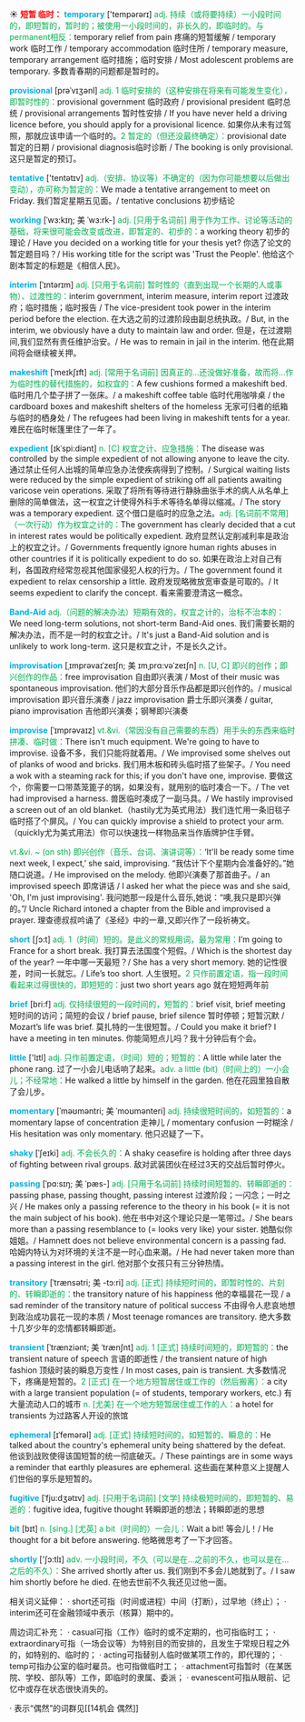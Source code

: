 ☀ <font color="red">**短暂 临时：**</font>
<font color="sky blue">**temporary**</font> ['tempərərɪ] 
<font color="#00b050">adj. 持续（或将要持续）一小段时间的，即短暂的，暂时的；被使用一小段时间的，非长久的，即临时的。与permanent相反：</font>temporary relief from pain 疼痛的短暂缓解 / temporary work 临时工作 / temporary accommodation 临时住所 / temporary measure, temporary arrangement 临时措施；临时安排 / Most adolescent problems are temporary. 多数青春期的问题都是暂时的。
           
<font color="sky blue">**provisional**</font> [prəˈvɪʒənl]
<font color="#00b050">adj. 1 临时安排的（这种安排在将来有可能发生变化），即暂时性的：</font>provisional government 临时政府 / provisional president 临时总统 / provisional arrangements 暂时性安排 / If you have never held a driving licence before, you should apply for a provisional licence. 如果你从未有过驾照，那就应该申请一个临时的。<font color="#00b050">2 暂定的（但还没最终确定）：</font>provisional date 暂定的日期 / provisional diagnosis临时诊断 / The booking is only provisional. 这只是暂定的预订。

<font color="sky blue">**tentative**</font> ['tentətɪv] 
<font color="#00b050">adj.（安排、协议等）不确定的（因为你可能想要以后做出变动），亦可称为暂定的：</font>We made a tentative arrangement to meet on Friday. 我们暂定星期五见面。/ tentative conclusions 初步结论
                      
<font color="sky blue">**working**</font> [ˈwɜ:kɪŋ; 美 ˈwɜ:rk-]
<font color="#00b050">adj. [只用于名词前] 用于作为工作、讨论等活动的基础，将来很可能会改变或改进，即暂定的、初步的：</font>a working theory 初步的理论 / Have you decided on a working title for your thesis yet? 你选了论文的暂定题目吗？/ His working title for the script was 'Trust the People'. 他给这个剧本暂定的标题是《相信人民》。

<font color="sky blue">**interim**</font> [ˈɪntərɪm]
<font color="#00b050">adj. [只用于名词前] 暂时性的（直到出现一个长期的人或事物）、过渡性的：</font>interim government, interim measure, interim report 过渡政府；临时措施；临时报告 / The vice-president took power in the interim period before the election. 在大选之前的过渡阶段由副总统执政。/ But, in the interim, we obviously have a duty to maintain law and order. 但是，在过渡期间,我们显然有责任维护治安。/ He was to remain in jail in the interim. 他在此期间将会继续被关押。
           
<font color="sky blue">**makeshift**</font> [ˈmeɪkʃɪft]
<font color="#00b050">adj. [常用于名词前] 因真正的…还没做好准备，故而将…作为临时性的替代措施的，如权宜的：</font>A few cushions formed a makeshift bed. 临时用几个垫子拼了一张床。/ a makeshift coffee table 临时代用咖啡桌 / the cardboard boxes and makeshift shelters of the homeless 无家可归者的纸箱与临时的栖身处 / The refugees had been living in makeshift tents for a year. 难民在临时帐篷里住了一年了。
           
<font color="sky blue">**expedient**</font> [ɪkˈspi:diənt]
<font color="#00b050">n. [C] 权宜之计、应急措施：</font>The disease was controlled by the simple expedient of not allowing anyone to leave the city. 通过禁止任何人出城的简单应急办法使疾病得到了控制。/ Surgical waiting lists were reduced by the simple expedient of striking off all patients awaiting varicose vein operations. 采取了将所有等待进行静脉曲张手术的病人从名单上删除的简单做法，这一权宜之计使得外科手术等待名单得以缩减。/ The story was a temporary expedient. 这个借口是临时的应急之法。<font color="#00b050">adj. [名词前不常用]（一次行动）作为权宜之计的：</font>The government has clearly decided that a cut in interest rates would be politically expedient. 政府显然认定削减利率是政治上的权宜之计。/ Governments frequently ignore human rights abuses in other countries if it is politically expedient to do so. 如果在政治上对自己有利，各国政府经常忽视其他国家侵犯人权的行为。/ The government found it expedient to relax censorship a little. 政府发现略微放宽审查是可取的。/ It seems expedient to clarify the concept. 看来需要澄清这一概念。
           
<font color="sky blue">**Band-Aid**</font>
<font color="#00b050">adj.（问题的解决办法）短期有效的，权宜之计的，治标不治本的：</font>We need long-term solutions, not short-term Band-Aid ones. 我们需要长期的解决办法，而不是一时的权宜之计。/ It's just a Band-Aid solution and is unlikely to work long-term. 这只是权宜之计，不是长久之计。

<font color="sky blue">**improvisation**</font> [ˌɪmprəvaɪˈzeɪʃn; 美 ɪmˌprɑ:vəˈzeɪʃn]
<font color="#00b050">n. [U, C] 即兴的创作；即兴创作的作品：</font>free improvisation 自由即兴表演 / Most of their music was spontaneous improvisation. 他们的大部分音乐作品都是即兴创作的。/ musical improvisation 即兴音乐演奏 / jazz improvisation 爵士乐即兴演奏 / guitar, piano improvisation 吉他即兴演奏；钢琴即兴演奏

<font color="sky blue">**improvise**</font> [ˈɪmprəvaɪz]
<font color="#00b050">vt.&vi.（常因没有自己需要的东西）用手头的东西来临时拼凑、临时做：</font>There isn't much equipment. We're going to have to improvise. 设备不多，我们只能将就着用。/ We improvised some shelves out of planks of wood and bricks. 我们用木板和砖头临时搭了些架子。/ You need a wok with a steaming rack for this; if you don't have one, improvise. 要做这个，你需要一口带蒸笼篦子的锅，如果没有，就用别的临时凑合一下。/ The vet had improvised a harness. 兽医临时凑成了一副马具。/ We hastily improvised a screen out of an old blanket.（hastily尤为英式用法）我们连忙用一条旧毯子临时搭了个屏风。/ You can quickly improvise a shield to protect your arm.（quickly尤为美式用法）你可以快速找一样物品来当作盾牌护住手臂。

<font color="#00b050">vt.&vi. ~ (on sth) 即兴创作（音乐、台词、演讲词等）：</font>‘It'll be ready some time next week, I expect,’ she said, improvising. “我估计下个星期内会准备好的。”她随口说道。/ He improvised on the melody. 他即兴演奏了那首曲子。/ an improvised speech 即席讲话 / I asked her what the piece was and she said, 'Oh, I'm just improvising'. 我问她那一段是什么音乐,她说：“噢,我只是即兴弹的。”/ Uncle Richard intoned a chapter from the Bible and improvised a prayer. 理查德叔叔吟诵了《圣经》中的一章,又即兴作了一段祈祷文。

<font color="sky blue">**short**</font> [ʃɔ:t] 
<font color="#00b050">adj. 1（时间）短的。是此义的常规用词，最为常用：</font>I’m going to France for a short break. 我打算去法国度个短假。/ Which is the shortest day of the year? 一年中哪一天最短？/ She has a very short memory. 她的记性很差，时间一长就忘。/ Life’s too short. 人生很短。<font color="#00b050">2 只作前置定语，指一段时间看起来过得很快的，即短短的：</font>just two short years ago 就在短短两年前

<font color="sky blue">**brief**</font> [bri:f] 
<font color="#00b050">adj. 仅持续很短的一段时间的，短暂的：</font>brief visit, brief meeting 短时间的访问；简短的会议 / brief pause, brief silence 暂时停顿；短暂沉默 / Mozart’s life was brief. 莫扎特的一生很短暂。/ Could you make it brief? I have a meeting in ten minutes. 你能简短点儿吗？我十分钟后有个会。

<font color="sky blue">**little**</font> ['lɪtl] 
<font color="#00b050">adj. 只作前置定语，（时间）短的；短暂的：</font>A little while later the phone rang. 过了一小会儿电话响了起来。<font color="#00b050">adv. a little (bit)（时间上的）一小会儿；不经常地：</font>He walked a little by himself in the garden. 他在花园里独自散了会儿步。
           
<font color="sky blue">**momentary**</font> [ˈməʊməntri; 美 ˈmoʊmənteri]
<font color="#00b050">adj. 持续很短时间的，如短暂的：</font>a momentary lapse of concentration 走神儿 / momentary confusion 一时糊涂 / His hesitation was only momentary. 他只迟疑了一下。
                                 
<font color="sky blue">**shaky**</font> [ˈʃeɪki]
<font color="#00b050">adj. 不会长久的：</font>A shaky ceasefire is holding after three days of fighting between rival groups. 敌对武装团伙在经过3天的交战后暂时停火。

<font color="sky blue">**passing**</font> [ˈpɑ:sɪŋ; 美 ˈpæs-]
<font color="#00b050">adj. [只用于名词前] 持续时间短暂的、转瞬即逝的：</font>passing phase, passing thought, passing interest 过渡阶段；一闪念；一时之兴 / He makes only a passing reference to the theory in his book (= it is not the main subject of his book). 他在书中对这个理论只是一笔带过。/ She bears more than a passing resemblance to (= looks very like) your sister. 她酷似你姐姐。/ Hamnett does not believe environmental concern is a passing fad. 哈姆内特认为对环境的关注不是一时心血来潮。/ He had never taken more than a passing interest in the girl. 他对那个女孩只有三分钟热情。

<font color="sky blue">**transitory**</font> [ˈtrænsətri; 美 -tɔ:ri]
<font color="#00b050">adj. [正式] 持续短时间的，即暂时性的、片刻的、转瞬即逝的：</font>the transitory nature of his happiness 他的幸福昙花一现 / a sad reminder of the transitory nature of political success 不由得令人悲哀地想到政治成功昙花一现的本质 / Most teenage romances are transitory. 绝大多数十几岁少年的恋情都转瞬即逝。
           
<font color="sky blue">**transient**</font> [ˈtrænziənt; 美 ˈtrænʃnt]
<font color="#00b050">adj. 1 [正式] 持续时间短的，即短暂的：</font>the transient nature of speech 言语的即逝性 / the transient nature of high fashion 顶级时装的瞬息万变性 / In most cases, pain is transient. 大多数情况下，疼痛是短暂的。<font color="#00b050">2 [正式] 在一个地方短暂居住或工作的（然后搬离）：</font>a city with a large transient population (= of students, temporary workers, etc.) 有大量流动人口的城市 <font color="#00b050">n. [尤美] 在一个地方短暂居住或工作的人：</font>a hotel for transients 为过路客人开设的旅馆

<font color="sky blue">**ephemeral**</font> [ɪˈfemərəl]
<font color="#00b050">adj. [正式] 持续短时间的，如短暂的、瞬息的：</font>He talked about the country's ephemeral unity being shattered by the defeat. 他谈到战败使得该国短暂的统一彻底破灭。/ These paintings are in some ways a reminder that earthly pleasures are ephemeral. 这些画在某种意义上提醒人们世俗的享乐是短暂的。
           
<font color="sky blue">**fugitive**</font> [ˈfju:dʒətɪv]
<font color="#00b050">adj. [只用于名词前] [文学] 持续极短时间的，即短暂的、易逝的：</font>fugitive idea, fugitive thought 转瞬即逝的想法；转瞬即逝的思想

<font color="sky blue">**bit**</font> [bɪt] 
<font color="#00b050">n. [sing.] [尤英] a bit（时间的）一会儿：</font>Wait a bit! 等会儿！/ He thought for a bit before answering. 他略微思考了一下才回答。

<font color="sky blue">**shortly**</font> ['ʃɔ:tlɪ] 
<font color="#00b050">adv. 一小段时间，不久（可以是在…之前的不久，也可以是在…之后的不久）：</font>She arrived shortly after us. 我们刚到不多会儿她就到了。/ I saw him shortly before he died. 在他去世前不久我还见过他一面。

相关词义延伸：
· short还可指（时间或进程）中间（打断），过早地（终止）；
· interim还可在金融领域中表示（核算）期中的。

周边词汇补充：
· casual可指（工作）临时的或不定期的，也可指临时工；
· extraordinary可指（一场会议等）为特别目的而安排的，且发生于常规日程之外的，如特别的、临时的；
· acting可指替别人临时做某项工作的，即代理的；
· temp可指办公室的临时雇员。也可指做临时工；
· attachment可指暂时（在某医院、学校、部队等）工作，即临时的隶属、委派；
· evanescent可指从眼前、记忆中或存在状态很快消失的。

· 表示“偶然”的词群见[[14机会 偶然]]
